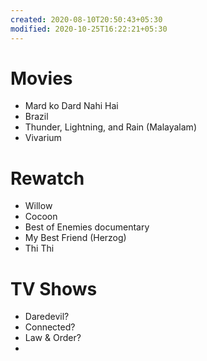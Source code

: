 ```yaml
---
created: 2020-08-10T20:50:43+05:30
modified: 2020-10-25T16:22:21+05:30
---
```


# Movies

- Mard ko Dard Nahi Hai
- Brazil
- Thunder, Lightning, and Rain (Malayalam)
- Vivarium

# Rewatch

- Willow
- Cocoon
- Best of Enemies documentary 
- My Best Friend (Herzog)
- Thi Thi

# TV Shows

- Daredevil?
- Connected?
- Law & Order?
-